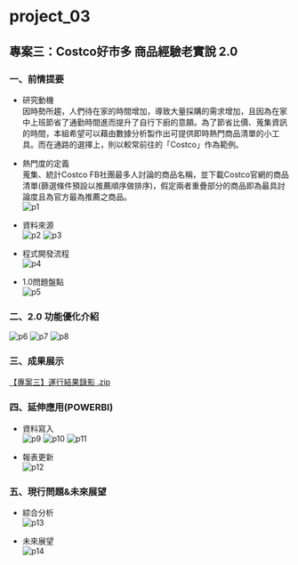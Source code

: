 # project_03

## 專案三：Costco好市多 商品經驗老實說 2.0</br>

### 一、前情提要
* 研究動機</br>
因時勢所趨，人們待在家的時間增加，導致大量採購的需求增加，且因為在家中上班節省了通勤時間進而提升了自行下廚的意願。為了節省比價、蒐集資訊的時間，本組希望可以藉由數據分析製作出可提供即時熱門商品清單的小工具。而在通路的選擇上，則以較常前往的「Costco」作為範例。</br>

* 熱門度的定義</br>
蒐集、統計Costco FB社團最多人討論的商品名稱，並下載Costco官網的商品清單(篩選條件預設以推薦順序做排序)，假定兩者重疊部分的商品即為最具討論度且為官方最為推薦之商品。</br>
![p1](https://github.com/yininghsu10/project_03/blob/main/%E6%88%AA%E5%9C%96/p1.png)

* 資料來源</br>
![p2](https://github.com/yininghsu10/project_03/blob/main/%E6%88%AA%E5%9C%96/p2.png)
![p3](https://github.com/yininghsu10/project_03/blob/main/%E6%88%AA%E5%9C%96/p3.png)

* 程式開發流程</br>
![p4](https://github.com/yininghsu10/project_03/blob/main/%E6%88%AA%E5%9C%96/p4.png)

* 1.0問題盤點</br>
![p5](https://github.com/yininghsu10/project_03/blob/main/%E6%88%AA%E5%9C%96/p5.png)

### 二、2.0 功能優化介紹</br>
![p6](https://github.com/yininghsu10/project_03/blob/main/%E6%88%AA%E5%9C%96/p6.png)
![p7](https://github.com/yininghsu10/project_03/blob/main/%E6%88%AA%E5%9C%96/p7.png)
![p8](https://github.com/yininghsu10/project_03/blob/main/%E6%88%AA%E5%9C%96/p8.png)

### 三、成果展示</br>
[【專案三】運行結果錄影 .zip](https://github.com/yininghsu10/project_03/files/9086259/default.zip)


### 四、延伸應用(POWERBI)</br>
* 資料寫入</br>
![p9](https://github.com/yininghsu10/project_03/blob/main/%E6%88%AA%E5%9C%96/p9.png)
![p10](https://github.com/yininghsu10/project_03/blob/main/%E6%88%AA%E5%9C%96/p10.png)
![p11](https://github.com/yininghsu10/project_03/blob/main/%E6%88%AA%E5%9C%96/p11.png)

* 報表更新</br>
![p12](https://github.com/yininghsu10/project_03/blob/main/%E6%88%AA%E5%9C%96/p12.png)

### 五、現行問題&未來展望</br>
* 綜合分析</br>
![p13](https://github.com/yininghsu10/project_03/blob/main/%E6%88%AA%E5%9C%96/p13.png)

* 未來展望</br>
![p14](https://github.com/yininghsu10/project_03/blob/main/%E6%88%AA%E5%9C%96/p13.png)
